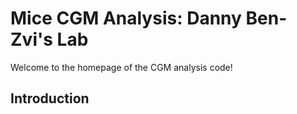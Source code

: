 # Mice CGM Analysis: Danny Ben-Zvi's Lab

Welcome to the homepage of the CGM analysis code!

## Introduction





